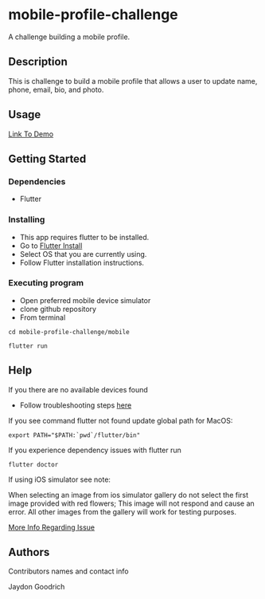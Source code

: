 # mobile-profile-challenge

A challenge building a mobile profile.

## Description

This is challenge to build a mobile profile that allows a user to update name, phone, email, bio, and photo.

## Usage

[Link To Demo](https://youtu.be/Yr9FcL6qL6A)

## Getting Started

### Dependencies

* Flutter

### Installing

* This app requires flutter to be installed.
* Go to [Flutter Install](https://flutter.dev/docs/get-started/install)
* Select OS that you are currently using.
* Follow Flutter installation instructions.

### Executing program

* Open preferred mobile device simulator
* clone github repository
* From terminal
```
cd mobile-profile-challenge/mobile

flutter run
```

## Help

If you there are no available devices found
* Follow troubleshooting steps [here](https://flutter.dev/docs/get-started/test-drive?tab=vscode)

If you see command flutter not found update global path for MacOS:

```
export PATH="$PATH:`pwd`/flutter/bin"
```

If you experience dependency issues with flutter run

```
flutter doctor
```

If using iOS simulator see note:

When selecting an image from ios simulator gallery do not select the first image provided with red flowers; This image will not respond and cause an error. All other images from the gallery will work for testing purposes.

[More Info Regarding Issue](https://github.com/flutter/flutter/issues/78391)

## Authors

Contributors names and contact info

Jaydon Goodrich 
